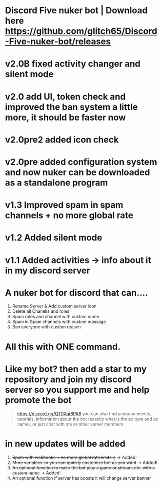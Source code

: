 # Discord Five nuker bot | Download here https://github.com/glitch65/Discord-Five-nuker-bot/releases

# v2.0B fixed activity changer and silent mode
# v2.0 add UI, token check and improved the ban system a little more, it should be faster now
# v2.0pre2 added icon check
# v2.0pre added configuration system and now nuker can be downloaded as a standalone program 
# v1.3 Improved spam in spam channels + no more global rate
# v1.2 Added silent mode 
# v1.1 Added activities → info about it in my discord server

# A nuker bot for discord that can....

1. Rename Server & Add custom server icon
2. Delete all Chanells and roles
3. Spam roles and channel with custom name
4. Spam in Spam channels with custom massage
5. Ban everyone with custom reason

# All this with ONE command.

# Like my bot? then add a star to my repository and join my discord server so you support me and help promote the bot  

> https://discord.gg/QTDXqt8PA8 you can also find announcements, tutorials, information about the bot (exactly what is the ac type and ac name), or just chat with me or other server members 

# in new updates will be added

1. ~~Spam with webhooks + no more global rate limits :)~~ → Added!
2. ~~More variables so you can quickly customize bot as you want~~ → Added!
3. ~~An optional function to make the bot play a game or stream, etc. with a custom name~~ → Added!
4. An optional function if server has boosts it will change server banner

